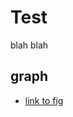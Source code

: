 # Test

blah blah 

## graph

- [link to fig](https://github.com/makuhs/StateFairMN/blob/main/docs/index.html)
